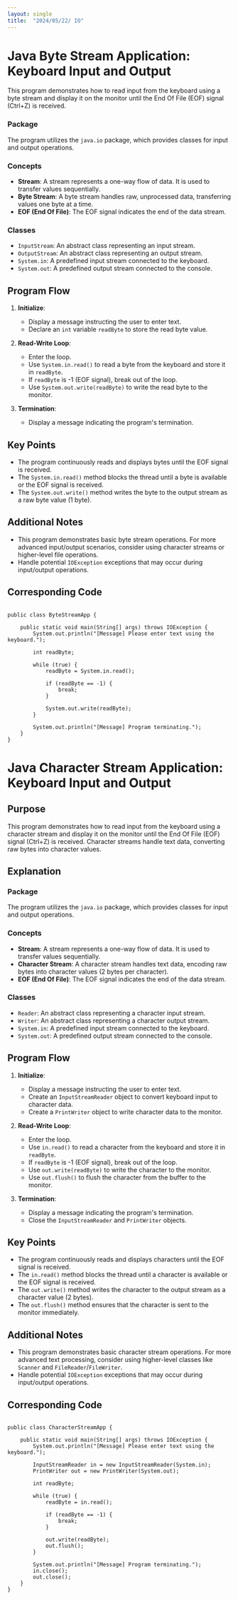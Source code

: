 ```yaml
---
layout: single
title:  "2024/05/22/ IO"
---
```


# Java Byte Stream Application: Keyboard Input and Output

This program demonstrates how to read input from the keyboard using a byte stream and display it on the monitor until the End Of File (EOF) signal (Ctrl+Z) is received.

### Package
The program utilizes the `java.io` package, which provides classes for input and output operations.

### Concepts

- **Stream**: A stream represents a one-way flow of data. It is used to transfer values sequentially.
- **Byte Stream**: A byte stream handles raw, unprocessed data, transferring values one byte at a time.
- **EOF (End Of File)**: The EOF signal indicates the end of the data stream.

### Classes

- `InputStream`: An abstract class representing an input stream.
- `OutputStream`: An abstract class representing an output stream.
- `System.in`: A predefined input stream connected to the keyboard.
- `System.out`: A predefined output stream connected to the console.

## Program Flow

1. **Initialize**:
   - Display a message instructing the user to enter text.
   - Declare an `int` variable `readByte` to store the read byte value.

2. **Read-Write Loop**:
   - Enter the loop.
   - Use `System.in.read()` to read a byte from the keyboard and store it in `readByte`.
   - If `readByte` is -1 (EOF signal), break out of the loop.
   - Use `System.out.write(readByte)` to write the read byte to the monitor.

3. **Termination**:
   - Display a message indicating the program's termination.

## Key Points
- The program continuously reads and displays bytes until the EOF signal is received.
- The `System.in.read()` method blocks the thread until a byte is available or the EOF signal is received.
- The `System.out.write()` method writes the byte to the output stream as a raw byte value (1 byte).

## Additional Notes
- This program demonstrates basic byte stream operations. For more advanced input/output scenarios, consider using character streams or higher-level file operations.
- Handle potential `IOException` exceptions that may occur during input/output operations.

## Corresponding Code

~~~

public class ByteStreamApp {

    public static void main(String[] args) throws IOException {
        System.out.println("[Message] Please enter text using the keyboard.");

        int readByte;

        while (true) {
            readByte = System.in.read();

            if (readByte == -1) {
                break;
            }

            System.out.write(readByte);
        }

        System.out.println("[Message] Program terminating.");
    }
}
~~~


# Java Character Stream Application: Keyboard Input and Output

## Purpose
This program demonstrates how to read input from the keyboard using a character stream and display it on the monitor until the End Of File (EOF) signal (Ctrl+Z) is received. Character streams handle text data, converting raw bytes into character values.

## Explanation

### Package
The program utilizes the `java.io` package, which provides classes for input and output operations.

### Concepts

- **Stream**: A stream represents a one-way flow of data. It is used to transfer values sequentially.
- **Character Stream**: A character stream handles text data, encoding raw bytes into character values (2 bytes per character).
- **EOF (End Of File)**: The EOF signal indicates the end of the data stream.

### Classes

- `Reader`: An abstract class representing a character input stream.
- `Writer`: An abstract class representing a character output stream.
- `System.in`: A predefined input stream connected to the keyboard.
- `System.out`: A predefined output stream connected to the console.

## Program Flow

1. **Initialize**:
   - Display a message instructing the user to enter text.
   - Create an `InputStreamReader` object to convert keyboard input to character data.
   - Create a `PrintWriter` object to write character data to the monitor.

2. **Read-Write Loop**:
   - Enter the loop.
   - Use `in.read()` to read a character from the keyboard and store it in `readByte`.
   - If `readByte` is -1 (EOF signal), break out of the loop.
   - Use `out.write(readByte)` to write the character to the monitor.
   - Use `out.flush()` to flush the character from the buffer to the monitor.

3. **Termination**:
   - Display a message indicating the program's termination.
   - Close the `InputStreamReader` and `PrintWriter` objects.

## Key Points
- The program continuously reads and displays characters until the EOF signal is received.
- The `in.read()` method blocks the thread until a character is available or the EOF signal is received.
- The `out.write()` method writes the character to the output stream as a character value (2 bytes).
- The `out.flush()` method ensures that the character is sent to the monitor immediately.

## Additional Notes
- This program demonstrates basic character stream operations. For more advanced text processing, consider using higher-level classes like `Scanner` and `FileReader`/`FileWriter`.
- Handle potential `IOException` exceptions that may occur during input/output operations.

## Corresponding Code

~~~

public class CharacterStreamApp {

    public static void main(String[] args) throws IOException {
        System.out.println("[Message] Please enter text using the keyboard.");

        InputStreamReader in = new InputStreamReader(System.in);
        PrintWriter out = new PrintWriter(System.out);

        int readByte;

        while (true) {
            readByte = in.read();

            if (readByte == -1) {
                break;
            }

            out.write(readByte);
            out.flush();
        }

        System.out.println("[Message] Program terminating.");
        in.close();
        out.close();
    }
}

